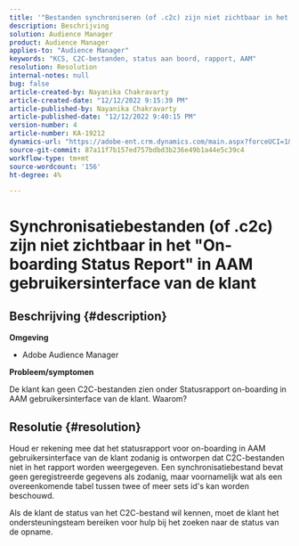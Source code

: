 ```yaml
---
title: '"Bestanden synchroniseren (of .c2c) zijn niet zichtbaar in het "On boarding Status Report" in AAM gebruikersinterface van de Klant"'
description: Beschrijving
solution: Audience Manager
product: Audience Manager
applies-to: "Audience Manager"
keywords: "KCS, C2C-bestanden, status aan boord, rapport, AAM"
resolution: Resolution
internal-notes: null
bug: false
article-created-by: Nayanika Chakravarty
article-created-date: "12/12/2022 9:15:39 PM"
article-published-by: Nayanika Chakravarty
article-published-date: "12/12/2022 9:40:15 PM"
version-number: 4
article-number: KA-19212
dynamics-url: "https://adobe-ent.crm.dynamics.com/main.aspx?forceUCI=1&pagetype=entityrecord&etn=knowledgearticle&id=b082b21e-627a-ed11-81ac-6045bd006b25"
source-git-commit: 87a11f7b157ed757bdbd3b236e49b1a44e5c39c4
workflow-type: tm+mt
source-wordcount: '156'
ht-degree: 4%

---
```


# Synchronisatiebestanden (of .c2c) zijn niet zichtbaar in het &quot;On-boarding Status Report&quot; in AAM gebruikersinterface van de klant

## Beschrijving {#description}


<b>Omgeving</b>

- Adobe Audience Manager

<b>Probleem/symptomen</b>

De klant kan geen C2C-bestanden zien onder Statusrapport on-boarding in AAM gebruikersinterface van de klant. Waarom?


## Resolutie {#resolution}


Houd er rekening mee dat het statusrapport voor on-boarding in AAM gebruikersinterface van de klant zodanig is ontworpen dat C2C-bestanden niet in het rapport worden weergegeven. Een synchronisatiebestand bevat geen geregistreerde gegevens als zodanig, maar voornamelijk wat als een overeenkomende tabel tussen twee of meer sets id&#39;s kan worden beschouwd.

Als de klant de status van het C2C-bestand wil kennen, moet de klant het ondersteuningsteam bereiken voor hulp bij het zoeken naar de status van de opname.
